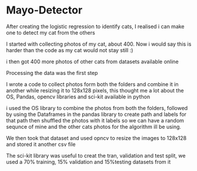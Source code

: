 # Mayo-Detector

After creating the logistic regression to identify cats, I realised i can make one to detect my cat from the others

I started with collecting photos of my cat, about 400. Now i would say this is harder than the code as my cat would not stay still :)

i then got 400 more photos of other cats from datasets available online

Processing the data was the first step

I wrote a code to collect photos form both the folders and combine it in another while resizing it to 128x128 pixels, this thought me a lot about the OS, Pandas, opencv libraries and sci-kit available in python

i used the OS library to combine the photos from both the folders, followed by using the Dataframes in the pandas library to create path and labels for that path then shuffled the photos with it labels so we can have a random sequnce of mine and the other cats photos for the algorithm ill be using.

We then took that dataset and used opncv to resize the images to 128x128 and stored it another csv file

The sci-kit library was useful to creat the tran, validation and test split, we used a 70% training, 15% validation and 15%testing datasets from it 
